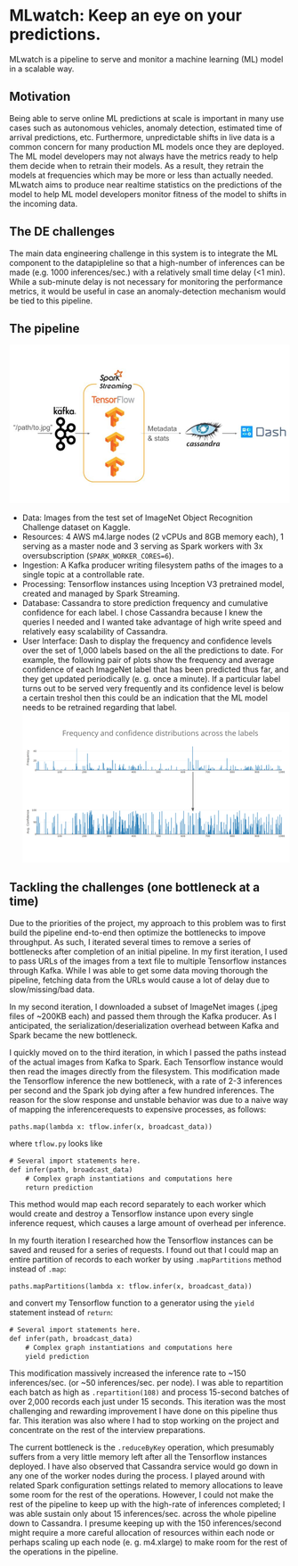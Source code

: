 # MLwatch: Keep an eye on your predictions.  

MLwatch is a pipeline to serve and monitor a machine learning (ML) model in a scalable way.

## Motivation
Being able to serve online ML predictions at scale is important in many use cases such as autonomous vehicles, anomaly detection, estimated time of arrival predictions, etc. 
Furthermore, unpredictable shifts in live data is a common concern for many production ML models once they are deployed. 
The ML model developers may not always have the metrics ready to help them decide when to retrain their models. 
As a result, they retrain the models at frequencies which may be more or less than actually needed. 
MLwatch aims to produce near realtime statistics on the predictions of the model to help ML model developers monitor fitness of the model to shifts in the incoming data.

## The DE challenges

The main data engineering challenge in this system is to integrate the ML component to the datapipleline so that a high-number of inferences can be made (e.g. 1000 inferences/sec.) with a relatively small time delay (<1 min). 
While a sub-minute delay is not necessary for monitoring the performance metrics, it would be useful in case an anomaly-detection mechanism would be tied to this pipeline. 

## The pipeline

![The architecture](./visuals/arch.jpg)

* Data: Images from the test set of ImageNet Object Recognition Challenge dataset on Kaggle.
* Resources: 4 AWS m4.large nodes (2 vCPUs and 8GB memory each), 1 serving as a master node and 3 serving as Spark workers with 3x oversubscription (`SPARK_WORKER_CORES=6`).  
* Ingestion: A Kafka producer writing filesystem paths of the images to a single topic at a controllable rate.
* Processing: Tensorflow instances using Inception V3 pretrained model, created and managed by Spark Streaming. 
* Database: Cassandra to store prediction frequency and cumulative confidence for each label.
I chose Cassandra because I knew the queries I needed and I wanted take advantage of high write speed and relatively easy scalability of Cassandra. 
* User Interface: Dash to display the frequency and confidence levels over the set of 1,000 labels based on the all the predictions to date.
For example, the following pair of plots show the frequency and average confidence of each ImageNet label that has been predicted thus far, and they get updated periodically  (e. g. once a minute).
If a particular label turns out to be served very frequently and its confidence level is below a certain treshol then this could be an indication that the ML model needs to be retrained regarding that label. 
![The plots](./visuals/ui.png)

## Tackling the challenges (one bottleneck at a time)

Due to the priorities of the project, my approach to this problem was to first build the pipeline end-to-end then optimize the bottlenecks to impove throughput. 
As such, I iterated several times to remove a series of bottlenecks after completion of an initial pipeline.
In my first iteration, I used to pass URLs of the images from a text file to multiple Tensorflow instances through Kafka.
While I was able to get some data moving thorough the pipeline, fetching data from the URLs would cause a lot of delay due to slow/missing/bad data.

In my second iteration, I downloaded a subset of ImageNet images (.jpeg files of ~200KB each) and passed them through the Kafka producer.
As I anticipated, the serialization/deserialization overhead between Kafka and Spark became the new bottleneck.

I quickly moved on to the third iteration, in which I passed the paths instead of the actual images from Kafka to Spark.
Each Tensorflow instance would then read the images directly from the filesystem.
This modification made the Tensorflow inference the new bottleneck, with a rate of 2-3 inferences per second and the Spark job dying after a few hundred inferences.
The reason for the slow response and unstable behavior was due to a naive way of mapping the inferencerequests to expensive processes, as follows:
```
paths.map(lambda x: tflow.infer(x, broadcast_data))
```
where `tflow.py` looks like

```
# Several import statements here.
def infer(path, broadcast_data)
    # Complex graph instantiations and computations here
    return prediction
```
This method would map each record separately to each worker which would create and destroy a Tensorflow instance upon every single inference request, which causes a large amount of overhead per inference.

In my fourth iteration I researched how the Tensorflow instances can be saved and reused for a series of requests.
I found out that I could map an entire partition of records to each worker by using `.mapPartitions` method instead of `.map`:

```
paths.mapPartitions(lambda x: tflow.infer(x, broadcast_data))
```
and convert my Tensorflow function to a generator using the `yield` statement instead of `return`:

```
# Several import statements here.
def infer(path, broadcast_data)
    # Complex graph instantiations and computations here
    yield prediction
```

This modification massively increased the inference rate to ~150 inferences/sec. (or ~50 inferences/sec. per node).
I was able to repartition each batch as high as `.repartition(108)` and process 15-second batches of over 2,000 records each just under 15 seconds.
This iteration was the most challenging and rewarding improvement I have done on this pipeline thus far.
This iteration was also where I had to stop working on the project and concentrate on the rest of the interview preparations.

The current bottleneck is the `.reduceByKey` operation, which presumably suffers from a very little memory left after all the Tensorflow instances deployed.
I have also observed that Cassandra service would go down in any one of the worker nodes during the process. 
I played around with related Spark configuration settings related to memory allocations to leave some room for the rest of the operations. 
However, I could not make the rest of the pipeline to keep up with the high-rate of inferences completed; I was able sustain only about 15 inferences/sec. across the whole pipeline down to Cassandra. 
I presume keeping up with the 150 inferences/second might require a more careful allocation of resources within each node or perhaps scaling up each node (e. g. m4.xlarge) to make room for the rest of the operations in the pipeline.

